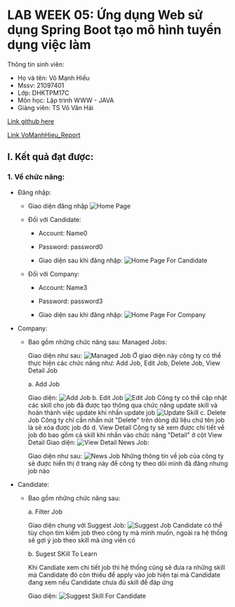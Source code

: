 # LAB WEEK 05: Ứng dụng Web sử dụng Spring Boot tạo mô hình tuyển dụng việc làm
Thông tin sinh viên:
- Họ và tên: Võ Mạnh Hiếu
- Mssv: 21097401
- Lớp: DHKTPM17C
- Môn học: Lập trình WWW - JAVA
- Giảng viên: TS Võ Văn Hải

[Link github here](https://github.com/manhhieu120499/lab5_week_wwwJava.git)

[Link VoManhHieu_Report](https://drive.google.com/drive/folders/1yo8mUSeKXkWub27ThTzjgd_80Z83o6U-?usp=drive_link)
## I. Kết quả đạt được:
### 1. Về chức năng:
- Đăng nhập:
    + Giao diện đăng nhập
      ![Home Page](https://res.cloudinary.com/dwzptn5fj/image/upload/v1734074853/z6126220872019_144dd12fcb7ce10e96a4b3b85b4379d6_u7q8ri.jpg)
    + Đối với Candidate:

        - Account: Name0
  
        - Password: password0
  
        - Giao diện sau khi đăng nhập: 
        ![Home Page For Candidate](https://res.cloudinary.com/dwzptn5fj/image/upload/v1734074853/z6126254738271_d315ae690494b1042ce9d96fbf2566b7_t8vzsq.jpg)
    + Đối với Company:
  
        - Account: Name3

        - Password: password3
  
        - Giao diện sau khi đăng nhập:
        ![Home Page For Company](https://res.cloudinary.com/dwzptn5fj/image/upload/v1734074854/z6126256319660_38726b31615fdb1694aae00e38ee1e27_brjhtq.jpg)
- Company:
    + Bao gồm những chức năng sau: 
        Managed Jobs: 
            
        Giao diện như sau: 
        ![Managed Job](https://res.cloudinary.com/dwzptn5fj/image/upload/v1734075818/z6126323720653_ea4445937d16e588771dee8422eaa8d1_a7ktte.jpg)
        Ở giao diện này công ty có thể thực hiện các chức năng như: Add Job, Edit Job, Delete Job, View Detail Job
        
        a. Add Job
        
       Giao diện: 
        ![Add Job](https://res.cloudinary.com/dwzptn5fj/image/upload/v1734075818/z6126325513833_384c65f02f4a2ab219bdbe57948701ba_aewjdr.jpg)
        b. Edit Job
        ![Edit Job](https://res.cloudinary.com/dwzptn5fj/image/upload/v1734076584/z6126365538330_bb216ac0a503c566d4f42162fef25dc4_qncff3.jpg)
        Công ty có thể cập nhật các skill cho job đã được tạo thông qua chức năng update skill và hoàn thành việc update khi nhấn update job
        ![Update Skill](https://res.cloudinary.com/dwzptn5fj/image/upload/v1734076842/z6126398265661_2904dd9ad0b4e5c145137219aebc9cc0_zj3bvt.jpg)
        c. Delete Job
        Công ty chỉ cần nhấn nút "Delete" trên dòng dữ liệu chứ tên job là sẽ xóa được job đó
        d. View Detail
        Công ty sẽ xem được chi tiết về job đó bao gồm cả skill khi nhấn vào chức năng "Detail" ở cột View Detail
        Giao diện:
        ![View Detail](https://res.cloudinary.com/dwzptn5fj/image/upload/v1734076584/z6126380821692_be0346b61f46f2306880119dde5efd97_tsbhuo.jpg)
        News Job:
  
        Giao diện như sau: 
        ![News Job](https://res.cloudinary.com/dwzptn5fj/image/upload/v1734077530/z6126441929290_ee2e51e958e726188a8a8f75a85b9bf9_cafith.jpg)
        Những thông tin về job của công ty sẽ được hiển thị ở trang này để công ty theo dõi mình đã đăng nhưng job nào
- Candidate:
    + Bao gồm những chức năng sau: 
  
        a. Filter Job
  
        Giao diện chung với Suggest Job: 
        ![Suggest Job](https://res.cloudinary.com/dwzptn5fj/image/upload/v1734078081/z6126477161454_cdb029535a31a7b2abde9f4d00d649c4_sqix0v.jpg)
        Candidate có thể tùy chọn tìm kiếm job theo công ty mà mình muốn, ngoài ra hệ thống sẽ gợi ý job theo skill mà ứng
        viên có
  
        b. Sugest SKill To Learn
  
        Khi Candiate xem chi tiết job thì hệ thống cũng sẽ đưa ra những skill mà Candidate đó còn thiếu để apply vào job
        hiện tại mà Candidate đang xem nếu Candidate chưa đủ skill để đáp ứng
        
        Giao diện: 
        ![Suggest Skill For Candidate](https://res.cloudinary.com/dwzptn5fj/image/upload/v1734078588/z6126508010412_36e5264a93e9c658132a4a7699dfa2b0_x87jic.jpg)
        
            